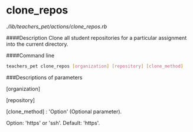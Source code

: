 # clone_repos

*./lib/teachers_pet/actions/clone_repos.rb*

####Description
Clone all student repositories for a particular assignment into the current directory.

####Command line
```bash
teachers_pet clone_repos [organization] [repository] [clone_method]
```
###Descriptions of parameters

[organization]

[repository]

[clone_method] : 'Option' (Optional parameter).

Option: 'https' or 'ssh'. Default: 'https'.


